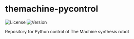 # themachine-pycontrol
![License](https://img.shields.io/github/license/aspuru-guzik-group/themachine-pycontrol)
![Version](https://img.shields.io/pypi/v/themachine_pycontrol)

Repository for Python control of The Machine synthesis robot
